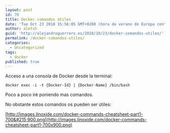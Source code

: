 ```yaml
---
layout: post
id: 70
title: Docker comandos útiles
date: 'Tue Oct 23 2018 15:56:05 GMT+0200 (hora de verano de Europa central)'
author: aletsh
guid: 'http://alejandroguerrero.es/2018/10/23/docker-comandos-utiles/'
permalink: /docker-comandos-utiles/
categories:
  - Uncategorized
tags:
  - docker
published: true
---
```

Acceso a una consola de Docker desde la terminal:

    docker exec -i -t {Docker-Id} | {Docker-Name} /bin/bash

Poco a poco iré poniendo mas comandos.

No obstante estos comandos os pueden ser útiles:

[http://images.linoxide.com/docker-commands-cheatsheet-part1-700&#215;900.png](http://images.linoxide.com/docker-commands-cheatsheet-part1-700x900.png)
